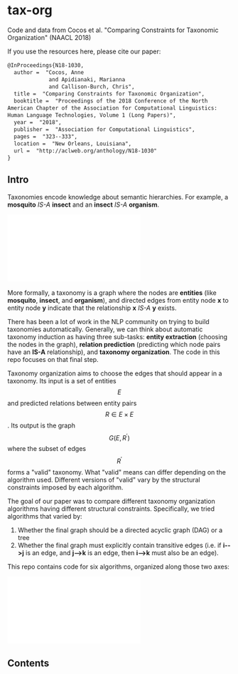 # tax-org

Code and data from Cocos et al. "Comparing Constraints for Taxonomic Organization" (NAACL 2018)

If you use the resources here, please cite our paper:

```
@InProceedings{N18-1030,
  author =  "Cocos, Anne
             and Apidianaki, Marianna
             and Callison-Burch, Chris",
  title =  "Comparing Constraints for Taxonomic Organization",
  booktitle =  "Proceedings of the 2018 Conference of the North American Chapter of the Association for Computational Linguistics: Human Language Technologies, Volume 1 (Long Papers)",
  year =  "2018",
  publisher =  "Association for Computational Linguistics",
  pages =  "323--333",
  location =  "New Orleans, Louisiana",
  url =  "http://aclweb.org/anthology/N18-1030"
}
```

## Intro

Taxonomies encode knowledge about semantic hierarchies. For example,
a **mosquito** *IS-A* **insect** and an **insect** *IS-A* **organism**.

![Taxonomy example](images/graph-clean.pdf "A bit of taxonomy")

More formally, a taxonomy is a graph where the nodes are **entities** (like 
**mosquito**, **insect**, and **organism**), and directed edges from entity
node **x** to entity node **y** indicate that the relationship **x** *IS-A* **y** exists.

There has been a lot of work in the NLP community on trying to build
taxonomies automatically. Generally, we can think about automatic taxonomy
induction as having three sub-tasks: **entity extraction** (choosing the nodes
in the graph), **relation prediction** (predicting which node pairs have an **IS-A**
relationship), and **taxonomy organization**. The code in this repo focuses
on that final step.

Taxonomy organization aims to choose the edges that should appear in a taxonomy. Its
input is a set of entities $$E$$ and predicted relations between entity pairs $$R \in E \times E$$.
Its output is the graph $$G(E, R^\prime)$$ where the subset of edges $$R^\prime$$ forms 
a "valid" taxonomy. What "valid" means can differ depending on the algorithm used. Different
versions of "valid" vary by the structural constraints imposed by each algorithm.

The goal of our paper was to compare different taxonomy organization algorithms having
different structural constraints. Specifically, we tried algorithms that varied by:

1. Whether the final graph should be a directed acyclic graph (DAG) or a tree
2. Whether the final graph must explicitly contain transitive edges (i.e. if **i-->j** is an edge, and **j-->k** is an edge, then **i-->k** must also be an edge).

This repo contains code for six algorithms, organized along those two axes:

![Algorithm classification](images/classification.pdf "Algorithm classification")

## Contents

